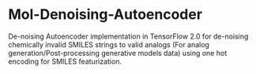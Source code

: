 # Mol-Denoising-Autoencoder
De-noising Autoencoder implementation in TensorFlow 2.0 for de-noising chemically invalid SMILES strings to valid analogs (For analog generation/Post-processing generative models data) using one hot encoding for SMILES featurization.

